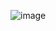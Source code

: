 ![image](https://user-images.githubusercontent.com/89120960/221479049-31b355a6-a1c8-49b4-98df-a444f0eae2ce.png)
